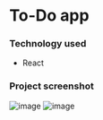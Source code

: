# To-Do app


### Technology used
  - React


### Project screenshot
![image](https://github.com/prashantjagtap2909/To-Do-app/assets/93985255/51dfe227-3719-44b1-90aa-9a5ace396bd4)
![image](https://github.com/prashantjagtap2909/To-Do-app/assets/93985255/ebf33f1d-71db-4994-b5eb-1b7f800ae710)
